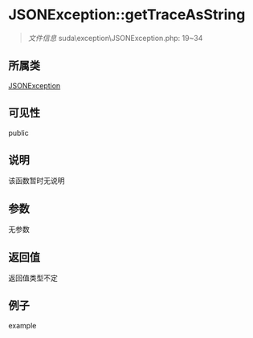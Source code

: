 # JSONException::getTraceAsString

> *文件信息* suda\exception\JSONException.php: 19~34
## 所属类 

[JSONException](../JSONException.md)

## 可见性

  public  
## 说明

该函数暂时无说明

## 参数

无参数
## 返回值
返回值类型不定
## 例子

example